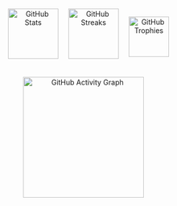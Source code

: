 
###

<div align="center" style="display: flex; justify-content: center; gap: 20px; flex-wrap: wrap;">
  <!-- Stats -->

  <img src="https://github-readme-stats.vercel.app/api?username=gwxndolyn&hide_title=false&hide_rank=false&show_icons=true&include_all_commits=true&count_private=true&disable_animations=false&theme=dracula&locale=en&hide_border=true&order=1" height="100" alt="GitHub Stats" />
  
  <!-- Streaks -->
  <img src="https://streak-stats.demolab.com?user=gwxndolyn&locale=en&mode=daily&theme=dracula&hide_border=true&border_radius=5&order=3" height="100" alt="GitHub Streaks" />

<!-- Trophy Section -->
<div align="center" style="margin-top: 16px;">
  <img src="https://github-profile-trophy.vercel.app?username=gwxndolyn&theme=dracula&column=-1&row=1&margin-w=8&margin-h=8&no-bg=false&no-frame=true&order=4" height="80" alt="GitHub Trophies" />
</div>

<!-- Activity Graph -->
<div align="center" style="margin-top: 16px;">
  <img src="https://github-readme-activity-graph.vercel.app/graph?username=gwxndolyn&radius=16&theme=dracula&area=true&order=5&hide_border=true&hide_title=false" height="240" alt="GitHub Activity Graph" />
</div>




###


